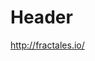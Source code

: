 <!-- TITLE: Fractales -->
<!-- SUBTITLE: A quick summary of Fractales -->

# Header

http://fractales.io/